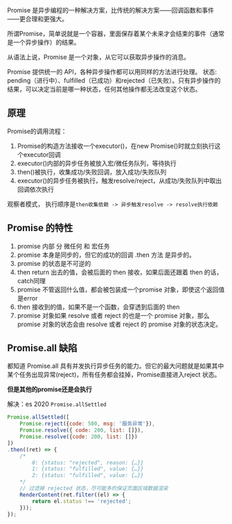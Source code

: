 Promise 是异步编程的一种解决方案，比传统的解决方案——回调函数和事件——更合理和更强大。

所谓Promise，简单说就是一个容器，里面保存着某个未来才会结束的事件（通常是一个异步操作）的结果。

从语法上说，Promise 是一个对象，从它可以获取异步操作的消息。

Promise 提供统一的 API，各种异步操作都可以用同样的方法进行处理。 状态: pending（进行中）、fulfilled（已成功）和rejected（已失败）。只有异步操作的结果，可以决定当前是哪一种状态，任何其他操作都无法改变这个状态。




## 原理

Promise的调用流程：

1. Promise的构造方法接收一个executor()，在new Promise()时就立刻执行这个executor回调
2. executor()内部的异步任务被放入宏/微任务队列，等待执行
3. then()被执行，收集成功/失败回调，放入成功/失败队列
4. executor()的异步任务被执行，触发resolve/reject，从成功/失败队列中取出回调依次执行

观察者模式， 执行顺序是`then收集依赖 -> 异步触发resolve -> resolve执行依赖`



## Promise 的特性

1. promise 内部 分 微任何 和 宏任务　
2. promise 本身是同步的，但它的成功的回调 .then 方法 是异步的。
3. promise 的状态是不可逆的
4. then return 出去的值，会被后面的 then 接收，如果后面还跟着 then 的话，catch同理
5. promise 不管返回什么值，都会被包装成一个promise 对象，即使这个返回值是error
6. then 接收到的值，如果不是一个函数，会穿透到后面的 then
7. promise 对象如果 resolve 或者 reject 的也是一个 promise 对象，那么 promise 对象的状态会由 resolve 或者 reject 的 promise 对象的状态决定。



## Promise.all 缺陷

都知道 Promise.all 具有并发执行异步任务的能力。但它的最大问题就是如果其中某个任务出现异常(reject)，所有任务都会挂掉，Promise直接进入reject 状态。

**但是其他的promise还是会执行**

解决：es 2020 `Promise.allSettled`
```javascript
Promise.allSettled([
    Promise.reject({code: 500, msg: '服务异常'}),
    Promise.resolve({ code: 200, list: []}),
    Promise.resolve({code: 200, list: []})
])
.then((ret) => {
    /*
        0: {status: "rejected", reason: {…}}
        1: {status: "fulfilled", value: {…}}
        2: {status: "fulfilled", value: {…}}
    */
    // 过滤掉 rejected 状态，尽可能多的保证页面区域数据渲染
    RenderContent(ret.filter((el) => {
        return el.status !== 'rejected';
    }));
});
```

